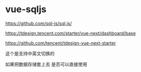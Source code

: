 # vue-sqljs
https://github.com/sql-js/sql.js/



https://tdesign.tencent.com/starter/vue-next/dashboard/base

https://github.com/tencent/tdesign-vue-next-starter

这个是支持中英文切换的

如果把数据存储套上去 是否可以直接使用
